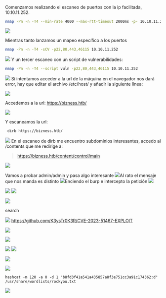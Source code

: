 Comenzamos realizando el escaneo de puertos con la ip facilitada, 10.10.11.252.

```bash
nmap -Pn -n -T4 --min-rate 4000 --max-rtt-timeout 2000ms -p- 10.10.11.252 --open
```


![](/Images/Pasted%20image%2020240209114916.png)

Mientras tanto lanzamos un mapeo específico a los puertos
```bash
nmap -Pn -n -T4 -sCV -p22,80,443,46115 10.10.11.252
```


![](../Images/Pasted%20image%2020240209122855.png)
Y un tercer escaneo con un script de vulnerabilidades:

```bash
nmap -Pn -n -T4 --script vuln -p22,80,443,46115 10.10.11.252
```
![](../Images/Pasted%20image%2020240209125406.png)
Si intentamos acceder a la url de la máquina en el navegador nos dará error, hay que editar el archivo /etc/host/ y añadir la siguiente línea:

![](/Images/Pasted%20image%2020240209121340.png)

Accedemos a la url:
https://bizness.htb/

![](../Images/Pasted%20image%2020240209121918.png)


Y escaneamos la url:
```bash
 dirb https://bizness.htb/
```
![](../Images/Pasted%20image%2020240209135126.png)
En el escaneo de dirb me encuentro subdominios interesantes, accedo al /contents que me redirige a:

> https://bizness.htb/content/control/main

![](../Images/Pasted%20image%2020240209123534.png)

Vamos a probar admin/admin
y pasa algo interesante
![](../Images/Pasted%20image%2020240209123805.png)Al rato el mensaje que nos manda es distinto
![](../Images/Pasted%20image%2020240209124459.png)Enciendo el burp e intercepto la petición
![](../Images/Pasted%20image%2020240209124636.png)

![](../Images/Pasted%20image%2020240209125231.png)
![](../Images/Pasted%20image%2020240209125231.png)

![](../Images/Pasted%20image%2020240209130647.png)

search

![](../Images/Pasted%20image%2020240209131512.png)
https://github.com/K3ysTr0K3R/CVE-2023-51467-EXPLOIT

![](../Images/Pasted%20image%2020240209133526.png)


![](../Images/Pasted%20image%2020240209134207.png)

![](../Images/Pasted%20image%2020240209134824.png)
![](../Images/Pasted%20image%2020240209141237.png)

![](../Images/Pasted%20image%2020240209141222.png)

![](../Images/Pasted%20image%2020240209141541.png)
```shell
hashcat -m 120 -a 0 -d 1 "b8fd3f41a541a435857a8f3e751cc3a91c174362:d" /usr/share/wordlists/rockyou.txt
```
![](../Images/Pasted%20image%2020240209143054.png)


